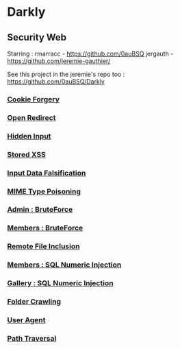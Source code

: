 # Darkly

## Security Web

Starring :
rmarracc - https://github.com/0auBSQ
jergauth - https://github.com/jeremie-gauthier/

See this project in the jeremie's repo too : https://github.com/0auBSQ/Darkly

### [Cookie Forgery](https://github.com/jeremie-gauthier/Darkly/blob/master/CookieForgery.md)

### [Open Redirect](https://github.com/jeremie-gauthier/Darkly/blob/master/OpenRedirect.md)

### [Hidden Input](https://github.com/jeremie-gauthier/Darkly/blob/master/HiddenInput.md)

### [Stored XSS](https://github.com/jeremie-gauthier/Darkly/blob/master/StockedXSS.md)

### [Input Data Falsification](https://github.com/jeremie-gauthier/Darkly/blob/master/InputDataFalsification.md)

### [MIME Type Poisoning](https://github.com/jeremie-gauthier/Darkly/blob/master/MIMETypePoisoning.md)

### [Admin : BruteForce](https://github.com/jeremie-gauthier/Darkly/blob/master/BruteforceAdminCredentials.md)

### [Members : BruteForce](https://github.com/jeremie-gauthier/Darkly/blob/master/BruteforceMembersCredentials.md)

### [Remote File Inclusion](https://github.com/jeremie-gauthier/Darkly/blob/master/RemoteFileInclusion.md)

### [Members : SQL Numeric Injection](https://github.com/jeremie-gauthier/Darkly/blob/master/SQLNumericInjection_Members.md)

### [Gallery : SQL Numeric Injection](https://github.com/jeremie-gauthier/Darkly/blob/master/SQLNumericInjection_Gallery.md)

### [Folder Crawling](https://github.com/jeremie-gauthier/Darkly/blob/master/FolderCrawling.md)

### [User Agent](https://github.com/jeremie-gauthier/Darkly/blob/master/UserAgent.md)

### [Path Traversal](https://github.com/jeremie-gauthier/Darkly/blob/master/PathTraversal.md)
